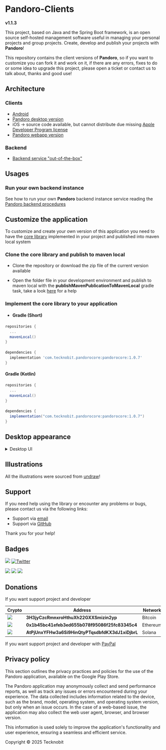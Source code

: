 # Pandoro-Clients

**v1.1.3**

This project, based on Java and the Spring Boot framework, is an open source self-hosted management software useful in managing your personal projects and group projects.
Create, develop and publish your projects with **Pandoro**!

This repository contains the client versions of **Pandoro**,
so if you want to customize you can fork it and work on it, if there are any errors, fixes to do or some
idea to upgrade this project, please open a ticket or contact us to talk about, thanks and good
use!

## Architecture

### Clients

- [Android](https://play.google.com/store/apps/details?id=com.tecknobit.pandoro)
- [Pandoro desktop version](https://github.com/N7ghtm4r3/Pandoro-Clients/releases/tag/1.1.3)
- iOS -> source code available, but cannot distribute due
  missing [Apple Developer Program license](https://developer.apple.com/programs/)
- [Pandoro webapp version](https://github.com/N7ghtm4r3/Pandoro-WebApp)

### Backend

- [Backend service "out-of-the-box"](https://github.com/N7ghtm4r3/Pandoro/releases/tag/1.0.8)

## Usages

### Run your own backend instance

See how to run your own **Pandoro** backend instance service reading
the [Pandoro backend procedures](https://github.com/N7ghtm4r3/Pandoro#readme)

## Customize the application

To customize and create your own version of this application you need to have
the [core library](https://github.com/N7ghtm4r3/Pandoro/tree/main/core)
implemented in your project and published into maven local system

### Clone the core library and publish to maven local

- Clone the repository or download the zip file of the current version available

- Open the folder file in your development environment and publish to maven local with the
  **publishMavenPublicationToMavenLocal** gradle task, take a
  look [here](https://docs.gradle.org/current/userguide/publishing_maven.html)
  for a help

### Implement the core library to your application

- #### Gradle (Short)

```gradle
repositories {
  ...
  mavenLocal()
}

dependencies {
  implementation 'com.tecknobit.pandorocore:pandorocore:1.0.7'
}
```

#### Gradle (Kotlin)

```gradle
repositories {
  ...
  mavenLocal()
}

dependencies {
  implementation("com.tecknobit.pandorocore:pandorocore:1.0.7")
}
```

## Desktop appearance

<details>
  <summary>Desktop UI</summary>
  <img src="https://github.com/N7ghtm4r3/Pandoro-Clients/blob/main/images/projects_desktop.png" alt="projects"/>
  <img src="https://github.com/N7ghtm4r3/Pandoro-Clients/blob/main/images/project_desktop.png" alt="project"/>
  <img src="https://github.com/N7ghtm4r3/Pandoro-Clients/blob/main/images/notes_desktop.png" alt="notes"/>
  <img src="https://github.com/N7ghtm4r3/Pandoro-Clients/blob/main/images/overview_desktop.png" alt="overview"/>
  <img src="https://github.com/N7ghtm4r3/Pandoro-Clients/blob/main/images/groups_desktop.png" alt="groups"/>
  <img src="https://github.com/N7ghtm4r3/Pandoro-Clients/blob/main/images/group_desktop.png" alt="groupc"/>
</details>

## Illustrations

All the illustrations were sourced from [undraw](https://undraw.co/)!

## Support

If you need help using the library or encounter any problems or bugs, please contact us via the
following links:

- Support via [email](mailto:infotecknobitcompany@gmail.com)
- Support via [GitHub](https://github.com/N7ghtm4r3/Pandoro-Clients/issues/new)

Thank you for your help!

## Badges

[![](https://img.shields.io/badge/Google_Play-414141?style=for-the-badge&logo=google-play&logoColor=white)](https://play.google.com/store/apps/developer?id=Tecknobit)
[![Twitter](https://img.shields.io/badge/Twitter-1DA1F2?style=for-the-badge&logo=twitter&logoColor=white)](https://twitter.com/tecknobit)

[![](https://img.shields.io/badge/Java-ED8B00?style=for-the-badge&logo=java&logoColor=white)](https://www.oracle.com/java/)
[![](https://img.shields.io/badge/Kotlin-0095D5?&style=for-the-badge&logo=kotlin&logoColor=white)](https://kotlinlang.org/)
[![](https://img.shields.io/badge/Android-3DDC84?style=for-the-badge&logo=android&logoColor=white)](https://play.google.com/store/apps/details?id=com.tecknobit.ametista)

## Donations

If you want support project and developer

| Crypto                                                                                              | Address                                          | Network  |
|-----------------------------------------------------------------------------------------------------|--------------------------------------------------|----------|
| ![](https://img.shields.io/badge/Bitcoin-000000?style=for-the-badge&logo=bitcoin&logoColor=white)   | **3H3jyCzcRmnxroHthuXh22GXXSmizin2yp**           | Bitcoin  |
| ![](https://img.shields.io/badge/Ethereum-3C3C3D?style=for-the-badge&logo=Ethereum&logoColor=white) | **0x1b45bc41efeb3ed655b078f95086f25fc83345c4**   | Ethereum |
| ![](https://img.shields.io/badge/Solana-000?style=for-the-badge&logo=Solana&logoColor=9945FF)       | **AtPjUnxYFHw3a6Si9HinQtyPTqsdbfdKX3dJ1xiDjbrL** | Solana   |

If you want support project and developer
with [PayPal](https://www.paypal.com/donate/?hosted_button_id=5QMN5UQH7LDT4)

## Privacy policy

This section outlines the privacy practices and policies for the use of the Pandoro application,
available on the Google Play Store.

The Pandoro application may anonymously collect and send performance reports, as well as track any
issues or errors encountered during your experience. The data collected includes information related
to the device, such
as the brand, model, operating system, and operating system version, but only when an issue occurs.
In the case of a
web-based issue, the application may also collect the web user agent, browser, and browser version.

This information is used solely to improve the application's functionality and user experience,
ensuring a seamless and
efficient service.

Copyright © 2025 Tecknobit

